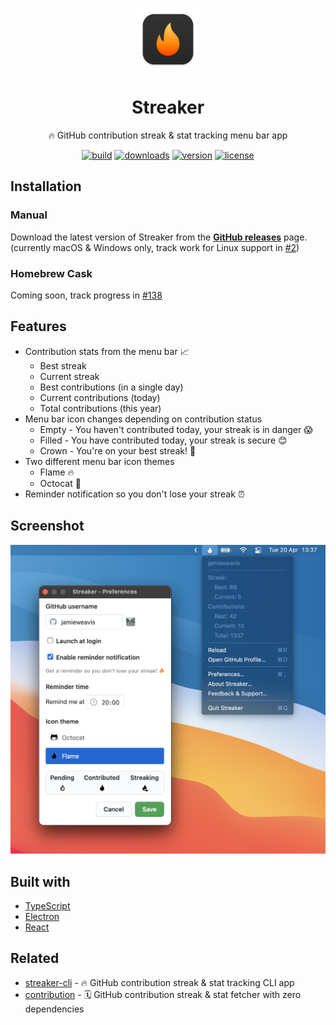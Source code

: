 <p align="center">
  <img width=100 height=100 alt="Screenshot" src="./.github/icon.svg">
</p>

<h1 align="center">Streaker</h1>

<p align="center">🔥 GitHub contribution streak & stat tracking menu bar app</p>

<p align="center">
  <a href="https://github.com/jamieweavis/streaker/actions"><img alt ="build" src="https://img.shields.io/github/workflow/status/jamieweavis/streaker/build"></a>
  <a href="https://github.com/jamieweavis/streaker/releases"><img alt ="downloads" src="https://img.shields.io/github/downloads/jamieweavis/streaker/total.svg"></a>
  <a href="https://github.com/jamieweavis/streaker/releases"><img alt ="version" src="https://img.shields.io/github/release/jamieweavis/streaker.svg"></a>
  <a href="https://github.com/jamieweavis/streaker/blob/main/LICENSE.md"><img alt ="license" src="https://img.shields.io/badge/license-MIT-blue.svg"></a>
</p>

## Installation

### Manual

Download the latest version of Streaker from the **[GitHub releases](https://github.com/jamieweavis/streaker/releases)** page. (currently macOS & Windows only, track work for Linux support in [#2](https://github.com/jamieweavis/streaker/issues/2))

### Homebrew Cask

Coming soon, track progress in [#138](https://github.com/jamieweavis/streaker/issues/138)

## Features

- Contribution stats from the menu bar 📈
  - Best streak
  - Current streak
  - Best contributions (in a single day)
  - Current contributions (today)
  - Total contributions (this year)
- Menu bar icon changes depending on contribution status
  - Empty - You haven't contributed today, your streak is in danger 😱
  - Filled - You have contributed today, your streak is secure 😊
  - Crown - You're on your best streak! 🤩
- Two different menu bar icon themes
  - Flame 🔥
  - Octocat 🐙
- Reminder notification so you don't lose your streak ⏰

## Screenshot

<img width="716" alt="Screenshot" src=".github/screenshot.png">

## Built with

- [TypeScript](https://github.com/microsoft/TypeScript)
- [Electron](https://github.com/electron/electron)
- [React](https://github.com/facebook/react)

## Related

- [streaker-cli](https://github.com/jamieweavis/streaker-cli) - 🔥 GitHub contribution streak & stat tracking CLI app
- [contribution](https://github.com/jamieweavis/contribution) - 🗓 GitHub contribution streak & stat fetcher with zero dependencies
